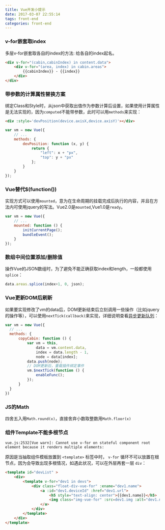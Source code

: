 ```yaml
---
title: Vue开发小提示
date: 2017-03-07 22:55:14
tags: front-end
categories: front-end
---
```


### v-for嵌套取index
多层v-for嵌套取各自的index的方法: 给各自的index起名。
```html
<div v-for="(cabin,cabinIndex) in content.data">
    <div v-for="(area, index) in cabin.areas">
        {{cabinIndex}} - {{index}}
    </div>
</div>
```

### 带参数的计算属性替换方案
绑定Class和Style时，从json中获取出值作为参数计算后设置，如果使用计算属性是无法实现的，因为`computed`不能带参数，此时可以用`methods`来实现：
```html
<div :style='devPosition(device.axisX,device.axisY)'></div>
```
```js
var vm = new Vue({
    // ...
    methods: {
        devPosition: function (x, y) {
            return {
                "left": x + "px",
                "top": y + "px"
            };
        }
    }
});
```

### Vue替代$(function())
实现方式可以使用`mounted`，意为在生命周期的挂载完成后执行的内容，并且在方法内可使用jquery的写法。Vue2.0是`mounted`,Vue1.0是`ready`。
```js
var vm = new Vue({
    // ...
    mounted: function () {
        initCurrentPage();
        bundleEvent();
    }
});
```

### 数组中间位置添加/删除值
操作Vue的JSON数组时，为了避免不能正确获取index和length，一般都使用`splice`：
```js
data.areas.splice(index+1, 0, json);
```

### Vue更新DOM后刷新
如果要实现修改了vm的data后，DOM更新结束后立刻调用一些操作（比如jquery的操作等），可以使用`nextTick(callback)`来实现，详细说明查看[异步更新队列](http://cn.vuejs.org/v2/guide/reactivity.html#异步更新队列)：
```js
var vm = new Vue({
  // ...
  methods: {
      copyCabin: function () {
          var vm = this,
              data = vm.content.data,
              index = data.length - 1,
              node = data[index];
          data.push(node);
          // DOM更新后，重载插件绑定事件
          vm.$nextTick(function () {
              enableFunc();
          });
      }
  }
})
```

### JS的Math
四舍五入用`Math.round(x)`，直接舍弃小数取整数用`Math.floor(x)`

### 组件Template不能多根节点
```console
vue.js:2532[Vue warn]: Cannot use v-for on stateful component root element because it renders multiple elements:
```
原因是当抽取组件模板放置到 `<template>` 标签中时， `v-for` 循环不可以放置在根节点，因为会导致出现多根情况，如遇此状况，可以在外层再套一层 `div`：
```html
<template id="devList" >
    <div>
        <template v-for="dev1 in devs">
            <div class="float-div-vue-for" :ename="dev1.name">
                <a :id="dev1.deviceId" :href="dev1.url">
                    <h5 style="text-align: center">{{dev1.name}}</h5>
                    <img class="img-vue-for" :src=dev1.img :alt="dev1.name">
                </a>
            </div>
        </template>
    </div>
</template>
```